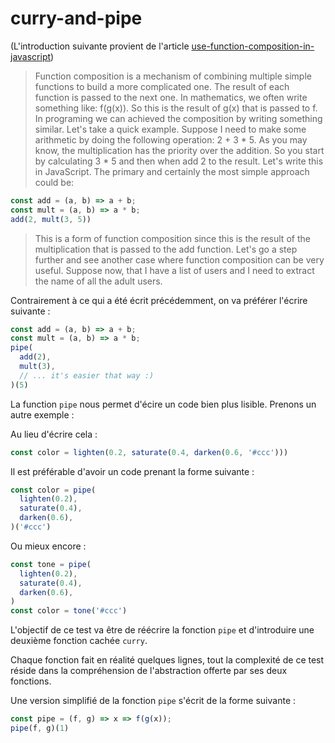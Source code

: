 # curry-and-pipe

(L'introduction suivante provient de l'article [use-function-composition-in-javascript](https://www.codementor.io/michelre/use-function-composition-in-javascript-gkmxos5mj))

> Function composition is a mechanism of combining multiple simple functions to build a more complicated one. The result of each function is passed to the next one. In mathematics, we often write something like: f(g(x)). So this is the result of g(x) that is passed to f. In programing we can achieved the composition by writing something similar. Let's take a quick example. Suppose I need to make some arithmetic by doing the following operation: 2 + 3 * 5. As you may know, the multiplication has the priority over the addition. So you start by calculating 3 * 5 and then when add 2 to the result. Let's write this in JavaScript. The primary and certainly the most simple approach could be:

```js
const add = (a, b) => a + b;
const mult = (a, b) => a * b;
add(2, mult(3, 5))
```

> This is a form of function composition since this is the result of the multiplication that is passed to the add function. Let's go a step further and see another case where function composition can be very useful. Suppose now, that I have a list of users and I need to extract the name of all the adult users.

Contrairement à ce qui a été écrit précédemment, on va préférer l'écrire suivante :

```js
const add = (a, b) => a + b;
const mult = (a, b) => a * b;
pipe(
  add(2),
  mult(3),
  // ... it's easier that way :)
)(5)
```

La function `pipe` nous permet d'écire un code bien plus lisible. Prenons un autre exemple :

Au lieu d'écrire cela :

```js
const color = lighten(0.2, saturate(0.4, darken(0.6, '#ccc')))
```

Il est préférable d'avoir un code prenant la forme suivante :

```js
const color = pipe(
  lighten(0.2),
  saturate(0.4),
  darken(0.6),
)('#ccc')
```

Ou mieux encore :

```js
const tone = pipe(
  lighten(0.2),
  saturate(0.4),
  darken(0.6),
)
const color = tone('#ccc')
```

L'objectif de ce test va être de réécrire la fonction `pipe` et d'introduire une deuxième fonction cachée `curry`.

Chaque fonction fait en réalité quelques lignes, tout la complexité de ce test réside dans la compréhension de l'abstraction offerte par ses deux fonctions.

Une version simplifié de la fonction `pipe` s'écrit de la forme suivante :
```js
const pipe = (f, g) => x => f(g(x));
pipe(f, g)(1)
```